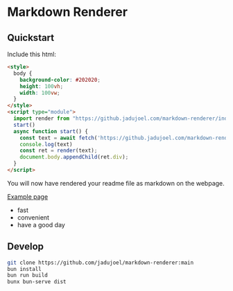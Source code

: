 # Markdown Renderer

## Quickstart

Include this html:

```html
<style>
  body {
    background-color: #202020;
    height: 100vh;
    width: 100vw;
  }
</style>
<script type="module">
  import render from "https://github.jadujoel.com/markdown-renderer/index.js"
  start()
  async function start() {
    const text = await fetch('https://github.jadujoel.com/markdown-renderer/README.md').then(response => response.text());
    console.log(text)
    const ret = render(text);
    document.body.appendChild(ret.div);
  }
</script>
```

You will now have rendered your readme file as markdown on the webpage.

[Example page](https://github.jadujoel.com/markdown-renderer/README.md)

- fast
- convenient
- have a good day

## Develop

```bash
git clone https://github.com/jadujoel/markdown-renderer:main
bun install
bun run build
bunx bun-serve dist
```
